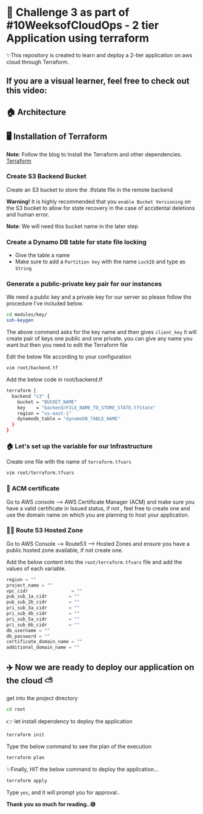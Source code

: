 # 🚀 Challenge 3 as part of #10WeeksofCloudOps - 2 tier Application using terraform 

✨This repository is created to learn and deploy a 2-tier application on aws cloud through Terraform. 

## If you are a visual learner, feel free to check out this video: 


## 🏠 Architecture


## 🖥️ Installation of Terraform

**Note**: Follow the blog to Install the Terraform and other dependencies. [Terraform]()

### Create S3 Backend Bucket
Create an S3 bucket to store the .tfstate file in the remote backend

**Warning!** It is highly recommended that you `enable Bucket Versioning` on the S3 bucket to allow for state recovery in the case of accidental deletions and human error.

**Note**: We will need this bucket name in the later step

### Create a Dynamo DB table for state file locking
- Give the table a name
- Make sure to add a `Partition key` with the name `LockID` and type as `String`

### Generate a public-private key pair for our instances
We need a public key and a private key for our server so please follow the procedure I've included below.

```sh
cd modules/key/
ssh-keygen
```
The above command asks for the key name and then gives `client_key` it will create pair of keys one public and one private. you can give any name you want but then you need to edit the Terraform file

Edit the below file according to your configuration
```sh
vim root/backend.tf
```
Add the below code in root/backend.tf
```sh
terraform {
  backend "s3" {
    bucket = "BUCKET_NAME"
    key    = "backend/FILE_NAME_TO_STORE_STATE.tfstate"
    region = "us-east-1"
    dynamodb_table = "dynamoDB_TABLE_NAME"
  }
}
```
### 🏠 Let's set up the variable for our Infrastructure
Create one file with the name of `terraform.tfvars` 
```sh
vim root/terraform.tfvars
```
### 🔐 ACM certificate
Go to AWS console --> AWS Certificate Manager (ACM) and make sure you have a valid certificate in Issued status, if not , feel free to create one and use the domain name on which you are planning to host your application.

### 👨‍💻 Route 53 Hosted Zone
Go to AWS Console --> Route53 --> Hosted Zones and ensure you have a public hosted zone available, if not create one.

Add the below content into the `root/terraform.tfvars` file and add the values of each variable.
```javascript
region = ""
project_name = ""
vpc_cidr                = ""
pub_sub_1a_cidr        = ""
pub_sub_2b_cidr        = ""
pri_sub_3a_cidr        = ""
pri_sub_4b_cidr        = ""
pri_sub_5a_cidr        = ""
pri_sub_6b_cidr        = ""
db_username = ""
db_password = ""
certificate_domain_name = ""
additional_domain_name = ""

```

## ✈️ Now we are ready to deploy our application on the cloud ⛅
get into the project directory 
```sh
cd root
```
👉 let install dependency to deploy the application 

```sh
terraform init 
```

Type the below command to see the plan of the execution 
```sh
terraform plan
```

✨Finally, HIT the below command to deploy the application...
```sh
terraform apply 
```

Type `yes`, and it will prompt you for approval..

**Thank you so much for reading..😅**

